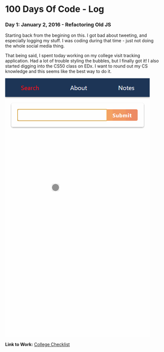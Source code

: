 # 100 Days Of Code - Log

### Day 1: January 2, 2016 - Refactoring Old JS

Starting back from the begining on this. I got bad about tweeting, and especially logging my stuff. I was coding during that time - just not doing the whole social media thing.

That being said, I spent today working on my college visit tracking application. Had a lot of trouble styling the bubbles, but I finally got it! I also started digging into the CS50 class on EDx. I want to round out my CS knowledge and this seems like the best way to do it.

![Day 1 Image](img/day1.gif "Searching for Babson")

**Link to Work:** [College Checklist](https://github.com/leo-generali/college-checklist)

